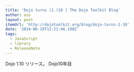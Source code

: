 ```yaml
---
title: 'Dojo turns (1.)10 | The Dojo Toolkit Blog'
author: azu
layout: post
itemUrl: 'http://dojotoolkit.org/blog/dojo-turns-1-10'
date: '2014-06-19T12:21:46.198Z'
tags:
  - JavaScript
  - library
  - ReleaseNote
---
```

Dojo 1.10 リリース。
Dojo10年目
